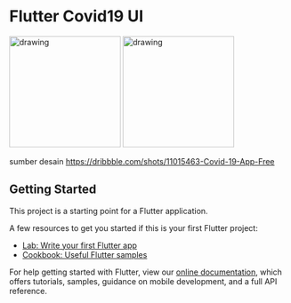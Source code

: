 <h1>Flutter Covid19 UI </h1>
<img src="https://user-images.githubusercontent.com/45083824/92552890-e1269700-f28b-11ea-8aa4-165f538fb3f4.png" alt="drawing" style="width:200px;"/>
<img src="https://user-images.githubusercontent.com/45083824/92552893-e2f05a80-f28b-11ea-9db4-1a2d1c81e6ed.png" alt="drawing" style="width:200px;"/>

sumber desain https://dribbble.com/shots/11015463-Covid-19-App-Free
## Getting Started

This project is a starting point for a Flutter application.

A few resources to get you started if this is your first Flutter project:

- [Lab: Write your first Flutter app](https://flutter.dev/docs/get-started/codelab)
- [Cookbook: Useful Flutter samples](https://flutter.dev/docs/cookbook)

For help getting started with Flutter, view our
[online documentation](https://flutter.dev/docs), which offers tutorials,
samples, guidance on mobile development, and a full API reference.
